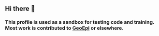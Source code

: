 ## Hi there 👋    
  
### This profile is used as a sandbox for testing code and training.  Most work is contributed to [GeoEpi](https://github.com/geoepi) or elsewhere.  
  
